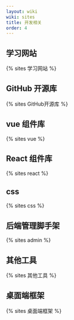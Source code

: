 ```yaml
---
layout: wiki
wiki: sites
title: 开发相关
order: 4
---
```


## 学习网站

{% sites 学习网站 %}

## GitHub 开源库

{% sites GitHub开源库 %}

## vue 组件库

{% sites vue %}

## React 组件库

{% sites react %}

## css

{% sites css %}

## 后端管理脚手架

{% sites admin %}

## 其他工具

{% sites 其他工具 %}

## 桌面端框架

{% sites 桌面端框架 %}
